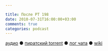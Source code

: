 ```yaml
---

title: После РТ 198
date: 2010-07-31T16:00:00+03:00
comments: true
categories: podcast
---
```

[аудио](http://cdn.radio-t.com/rt198post.mp3) ● [пиратский torrent](http://pirates.radio-t.com/torrents/rt198post.mp3.torrent) ● [лог чата](http://chat.radio-t.com/logs/radio-t-198.html) ● [wiki](http://wiki.radio-t.com/%D0%9F%D0%BE%D1%81%D0%BB%D0%B5_%D0%A0%D0%A2_198)<audio src="http://cdn.radio-t.com/rt198post.mp3" preload="none">
